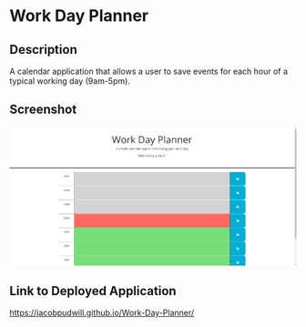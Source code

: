 # Work Day Planner

## Description

A calendar application that allows a user to save events for each hour of a typical working day (9am-5pm).

## Screenshot

![Screenshot of work day planner](./Screenshot.png)

## Link to Deployed Application

https://jacobpudwill.github.io/Work-Day-Planner/
